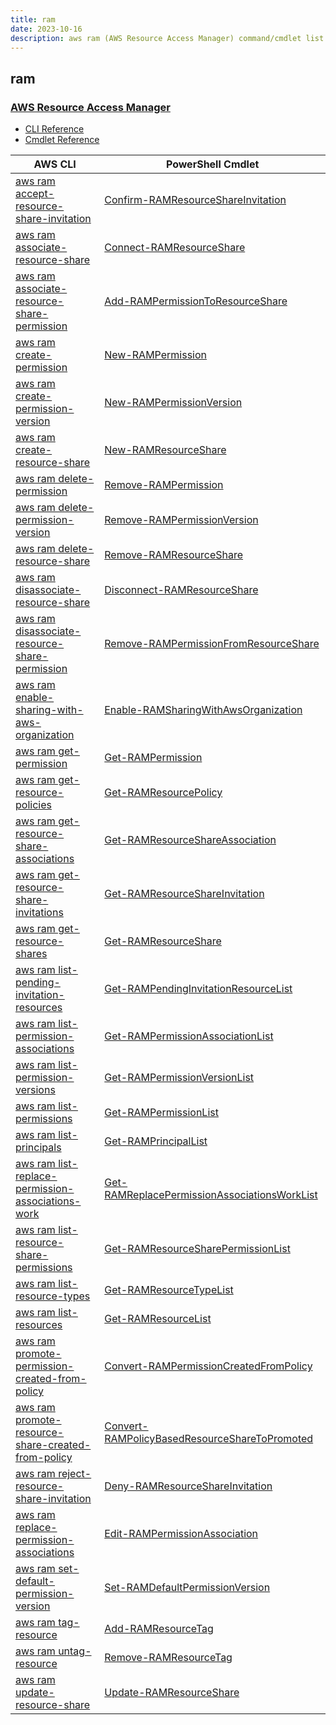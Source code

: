 ```yaml
---
title: ram
date: 2023-10-16
description: aws ram (AWS Resource Access Manager) command/cmdlet list.
---
```


## ram

### [AWS Resource Access Manager](https://aws.amazon.com/ram/)

* [CLI Reference](https://awscli.amazonaws.com/v2/documentation/api/latest/reference/ram/index.html)
* [Cmdlet Reference](https://docs.aws.amazon.com/powershell/latest/reference/items/AWS_Resource_Access_Manager_cmdlets.html)

|AWS CLI|PowerShell Cmdlet|
|----|----|
|[aws ram accept-resource-share-invitation](https://awscli.amazonaws.com/v2/documentation/api/latest/reference/ram/accept-resource-share-invitation.html)|[Confirm-RAMResourceShareInvitation](https://docs.aws.amazon.com/powershell/latest/reference/items/Confirm-RAMResourceShareInvitation.html)|
|[aws ram associate-resource-share](https://awscli.amazonaws.com/v2/documentation/api/latest/reference/ram/associate-resource-share.html)|[Connect-RAMResourceShare](https://docs.aws.amazon.com/powershell/latest/reference/items/Connect-RAMResourceShare.html)|
|[aws ram associate-resource-share-permission](https://awscli.amazonaws.com/v2/documentation/api/latest/reference/ram/associate-resource-share-permission.html)|[Add-RAMPermissionToResourceShare](https://docs.aws.amazon.com/powershell/latest/reference/items/Add-RAMPermissionToResourceShare.html)|
|[aws ram create-permission](https://awscli.amazonaws.com/v2/documentation/api/latest/reference/ram/create-permission.html)|[New-RAMPermission](https://docs.aws.amazon.com/powershell/latest/reference/items/New-RAMPermission.html)|
|[aws ram create-permission-version](https://awscli.amazonaws.com/v2/documentation/api/latest/reference/ram/create-permission-version.html)|[New-RAMPermissionVersion](https://docs.aws.amazon.com/powershell/latest/reference/items/New-RAMPermissionVersion.html)|
|[aws ram create-resource-share](https://awscli.amazonaws.com/v2/documentation/api/latest/reference/ram/create-resource-share.html)|[New-RAMResourceShare](https://docs.aws.amazon.com/powershell/latest/reference/items/New-RAMResourceShare.html)|
|[aws ram delete-permission](https://awscli.amazonaws.com/v2/documentation/api/latest/reference/ram/delete-permission.html)|[Remove-RAMPermission](https://docs.aws.amazon.com/powershell/latest/reference/items/Remove-RAMPermission.html)|
|[aws ram delete-permission-version](https://awscli.amazonaws.com/v2/documentation/api/latest/reference/ram/delete-permission-version.html)|[Remove-RAMPermissionVersion](https://docs.aws.amazon.com/powershell/latest/reference/items/Remove-RAMPermissionVersion.html)|
|[aws ram delete-resource-share](https://awscli.amazonaws.com/v2/documentation/api/latest/reference/ram/delete-resource-share.html)|[Remove-RAMResourceShare](https://docs.aws.amazon.com/powershell/latest/reference/items/Remove-RAMResourceShare.html)|
|[aws ram disassociate-resource-share](https://awscli.amazonaws.com/v2/documentation/api/latest/reference/ram/disassociate-resource-share.html)|[Disconnect-RAMResourceShare](https://docs.aws.amazon.com/powershell/latest/reference/items/Disconnect-RAMResourceShare.html)|
|[aws ram disassociate-resource-share-permission](https://awscli.amazonaws.com/v2/documentation/api/latest/reference/ram/disassociate-resource-share-permission.html)|[Remove-RAMPermissionFromResourceShare](https://docs.aws.amazon.com/powershell/latest/reference/items/Remove-RAMPermissionFromResourceShare.html)|
|[aws ram enable-sharing-with-aws-organization](https://awscli.amazonaws.com/v2/documentation/api/latest/reference/ram/enable-sharing-with-aws-organization.html)|[Enable-RAMSharingWithAwsOrganization](https://docs.aws.amazon.com/powershell/latest/reference/items/Enable-RAMSharingWithAwsOrganization.html)|
|[aws ram get-permission](https://awscli.amazonaws.com/v2/documentation/api/latest/reference/ram/get-permission.html)|[Get-RAMPermission](https://docs.aws.amazon.com/powershell/latest/reference/items/Get-RAMPermission.html)|
|[aws ram get-resource-policies](https://awscli.amazonaws.com/v2/documentation/api/latest/reference/ram/get-resource-policies.html)|[Get-RAMResourcePolicy](https://docs.aws.amazon.com/powershell/latest/reference/items/Get-RAMResourcePolicy.html)|
|[aws ram get-resource-share-associations](https://awscli.amazonaws.com/v2/documentation/api/latest/reference/ram/get-resource-share-associations.html)|[Get-RAMResourceShareAssociation](https://docs.aws.amazon.com/powershell/latest/reference/items/Get-RAMResourceShareAssociation.html)|
|[aws ram get-resource-share-invitations](https://awscli.amazonaws.com/v2/documentation/api/latest/reference/ram/get-resource-share-invitations.html)|[Get-RAMResourceShareInvitation](https://docs.aws.amazon.com/powershell/latest/reference/items/Get-RAMResourceShareInvitation.html)|
|[aws ram get-resource-shares](https://awscli.amazonaws.com/v2/documentation/api/latest/reference/ram/get-resource-shares.html)|[Get-RAMResourceShare](https://docs.aws.amazon.com/powershell/latest/reference/items/Get-RAMResourceShare.html)|
|[aws ram list-pending-invitation-resources](https://awscli.amazonaws.com/v2/documentation/api/latest/reference/ram/list-pending-invitation-resources.html)|[Get-RAMPendingInvitationResourceList](https://docs.aws.amazon.com/powershell/latest/reference/items/Get-RAMPendingInvitationResourceList.html)|
|[aws ram list-permission-associations](https://awscli.amazonaws.com/v2/documentation/api/latest/reference/ram/list-permission-associations.html)|[Get-RAMPermissionAssociationList](https://docs.aws.amazon.com/powershell/latest/reference/items/Get-RAMPermissionAssociationList.html)|
|[aws ram list-permission-versions](https://awscli.amazonaws.com/v2/documentation/api/latest/reference/ram/list-permission-versions.html)|[Get-RAMPermissionVersionList](https://docs.aws.amazon.com/powershell/latest/reference/items/Get-RAMPermissionVersionList.html)|
|[aws ram list-permissions](https://awscli.amazonaws.com/v2/documentation/api/latest/reference/ram/list-permissions.html)|[Get-RAMPermissionList](https://docs.aws.amazon.com/powershell/latest/reference/items/Get-RAMPermissionList.html)|
|[aws ram list-principals](https://awscli.amazonaws.com/v2/documentation/api/latest/reference/ram/list-principals.html)|[Get-RAMPrincipalList](https://docs.aws.amazon.com/powershell/latest/reference/items/Get-RAMPrincipalList.html)|
|[aws ram list-replace-permission-associations-work](https://awscli.amazonaws.com/v2/documentation/api/latest/reference/ram/list-replace-permission-associations-work.html)|[Get-RAMReplacePermissionAssociationsWorkList](https://docs.aws.amazon.com/powershell/latest/reference/items/Get-RAMReplacePermissionAssociationsWorkList.html)|
|[aws ram list-resource-share-permissions](https://awscli.amazonaws.com/v2/documentation/api/latest/reference/ram/list-resource-share-permissions.html)|[Get-RAMResourceSharePermissionList](https://docs.aws.amazon.com/powershell/latest/reference/items/Get-RAMResourceSharePermissionList.html)|
|[aws ram list-resource-types](https://awscli.amazonaws.com/v2/documentation/api/latest/reference/ram/list-resource-types.html)|[Get-RAMResourceTypeList](https://docs.aws.amazon.com/powershell/latest/reference/items/Get-RAMResourceTypeList.html)|
|[aws ram list-resources](https://awscli.amazonaws.com/v2/documentation/api/latest/reference/ram/list-resources.html)|[Get-RAMResourceList](https://docs.aws.amazon.com/powershell/latest/reference/items/Get-RAMResourceList.html)|
|[aws ram promote-permission-created-from-policy](https://awscli.amazonaws.com/v2/documentation/api/latest/reference/ram/promote-permission-created-from-policy.html)|[Convert-RAMPermissionCreatedFromPolicy](https://docs.aws.amazon.com/powershell/latest/reference/items/Convert-RAMPermissionCreatedFromPolicy.html)|
|[aws ram promote-resource-share-created-from-policy](https://awscli.amazonaws.com/v2/documentation/api/latest/reference/ram/promote-resource-share-created-from-policy.html)|[Convert-RAMPolicyBasedResourceShareToPromoted](https://docs.aws.amazon.com/powershell/latest/reference/items/Convert-RAMPolicyBasedResourceShareToPromoted.html)|
|[aws ram reject-resource-share-invitation](https://awscli.amazonaws.com/v2/documentation/api/latest/reference/ram/reject-resource-share-invitation.html)|[Deny-RAMResourceShareInvitation](https://docs.aws.amazon.com/powershell/latest/reference/items/Deny-RAMResourceShareInvitation.html)|
|[aws ram replace-permission-associations](https://awscli.amazonaws.com/v2/documentation/api/latest/reference/ram/replace-permission-associations.html)|[Edit-RAMPermissionAssociation](https://docs.aws.amazon.com/powershell/latest/reference/items/Edit-RAMPermissionAssociation.html)|
|[aws ram set-default-permission-version](https://awscli.amazonaws.com/v2/documentation/api/latest/reference/ram/set-default-permission-version.html)|[Set-RAMDefaultPermissionVersion](https://docs.aws.amazon.com/powershell/latest/reference/items/Set-RAMDefaultPermissionVersion.html)|
|[aws ram tag-resource](https://awscli.amazonaws.com/v2/documentation/api/latest/reference/ram/tag-resource.html)|[Add-RAMResourceTag](https://docs.aws.amazon.com/powershell/latest/reference/items/Add-RAMResourceTag.html)|
|[aws ram untag-resource](https://awscli.amazonaws.com/v2/documentation/api/latest/reference/ram/untag-resource.html)|[Remove-RAMResourceTag](https://docs.aws.amazon.com/powershell/latest/reference/items/Remove-RAMResourceTag.html)|
|[aws ram update-resource-share](https://awscli.amazonaws.com/v2/documentation/api/latest/reference/ram/update-resource-share.html)|[Update-RAMResourceShare](https://docs.aws.amazon.com/powershell/latest/reference/items/Update-RAMResourceShare.html)|

